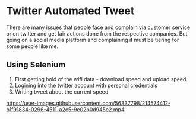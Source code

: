 
# Twitter Automated Tweet

There are many issues that people face and complain via customer service or on twitter and get fair actions done from the respective companies. But going on a social media platform and complaining it must be tiering for some people like me. 

## Using Selenium
1. First getting hold of the wifi data - download speed and upload speed.
2. Logining into the twitter account with personal credentials
3. Writing tweet about the current speed





https://user-images.githubusercontent.com/56337798/214574412-b1f91834-0296-4511-a2c5-9e02b0d945e2.mp4

